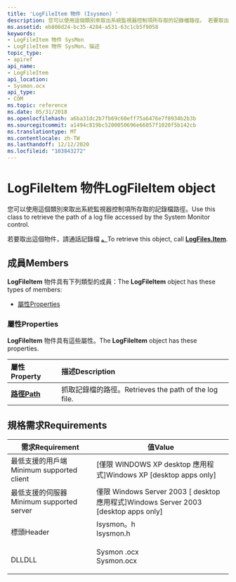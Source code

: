 ```yaml
---
title: 'LogFileItem 物件 (Isysmon) '
description: 您可以使用這個類別來取出系統監視器控制項所存取的記錄檔路徑。 若要取出這個物件，請通話記錄檔。
ms.assetid: eb808d24-bc35-4284-a531-63c1cb5f9058
keywords:
- LogFileItem 物件 SysMon
- LogFileItem 物件 SysMon，描述
topic_type:
- apiref
api_name:
- LogFileItem
api_location:
- Sysmon.ocx
api_type:
- COM
ms.topic: reference
ms.date: 05/31/2018
ms.openlocfilehash: a6ba31dc2b7fb69c60eff75a6476e7f8934b2b3b
ms.sourcegitcommit: a1494c819bc5200050696e66057f1020f5b142cb
ms.translationtype: MT
ms.contentlocale: zh-TW
ms.lasthandoff: 12/12/2020
ms.locfileid: "103843272"
---
```

# <a name="logfileitem-object"></a><span data-ttu-id="f513c-106">LogFileItem 物件</span><span class="sxs-lookup"><span data-stu-id="f513c-106">LogFileItem object</span></span>

<span data-ttu-id="f513c-107">您可以使用這個類別來取出系統監視器控制項所存取的記錄檔路徑。</span><span class="sxs-lookup"><span data-stu-id="f513c-107">Use this class to retrieve the path of a log file accessed by the System Monitor control.</span></span>

<span data-ttu-id="f513c-108">若要取出這個物件，請通話記錄檔 [**。**](systemmonitor-logfiles-item.md)</span><span class="sxs-lookup"><span data-stu-id="f513c-108">To retrieve this object, call [**LogFiles.Item**](systemmonitor-logfiles-item.md).</span></span>

## <a name="members"></a><span data-ttu-id="f513c-109">成員</span><span class="sxs-lookup"><span data-stu-id="f513c-109">Members</span></span>

<span data-ttu-id="f513c-110">**LogFileItem** 物件具有下列類型的成員：</span><span class="sxs-lookup"><span data-stu-id="f513c-110">The **LogFileItem** object has these types of members:</span></span>

-   [<span data-ttu-id="f513c-111">屬性</span><span class="sxs-lookup"><span data-stu-id="f513c-111">Properties</span></span>](#properties)

### <a name="properties"></a><span data-ttu-id="f513c-112">屬性</span><span class="sxs-lookup"><span data-stu-id="f513c-112">Properties</span></span>

<span data-ttu-id="f513c-113">**LogFileItem** 物件具有這些屬性。</span><span class="sxs-lookup"><span data-stu-id="f513c-113">The **LogFileItem** object has these properties.</span></span>



| <span data-ttu-id="f513c-114">屬性</span><span class="sxs-lookup"><span data-stu-id="f513c-114">Property</span></span>                                    | <span data-ttu-id="f513c-115">描述</span><span class="sxs-lookup"><span data-stu-id="f513c-115">Description</span></span>                                    |
|:--------------------------------------------|:-----------------------------------------------|
| [<span data-ttu-id="f513c-116">**路徑**</span><span class="sxs-lookup"><span data-stu-id="f513c-116">**Path**</span></span>](logfileitem-path.md)<br/> | <span data-ttu-id="f513c-117">抓取記錄檔的路徑。</span><span class="sxs-lookup"><span data-stu-id="f513c-117">Retrieves the path of the log file.</span></span><br/> |



 

## <a name="requirements"></a><span data-ttu-id="f513c-118">規格需求</span><span class="sxs-lookup"><span data-stu-id="f513c-118">Requirements</span></span>



| <span data-ttu-id="f513c-119">需求</span><span class="sxs-lookup"><span data-stu-id="f513c-119">Requirement</span></span> | <span data-ttu-id="f513c-120">值</span><span class="sxs-lookup"><span data-stu-id="f513c-120">Value</span></span> |
|-------------------------------------|---------------------------------------------------------------------------------------|
| <span data-ttu-id="f513c-121">最低支援的用戶端</span><span class="sxs-lookup"><span data-stu-id="f513c-121">Minimum supported client</span></span><br/> | <span data-ttu-id="f513c-122">\[僅限 WINDOWS XP desktop 應用程式\]</span><span class="sxs-lookup"><span data-stu-id="f513c-122">Windows XP \[desktop apps only\]</span></span><br/>                                           |
| <span data-ttu-id="f513c-123">最低支援的伺服器</span><span class="sxs-lookup"><span data-stu-id="f513c-123">Minimum supported server</span></span><br/> | <span data-ttu-id="f513c-124">僅限 Windows Server 2003 \[ desktop 應用程式\]</span><span class="sxs-lookup"><span data-stu-id="f513c-124">Windows Server 2003 \[desktop apps only\]</span></span><br/>                                  |
| <span data-ttu-id="f513c-125">標頭</span><span class="sxs-lookup"><span data-stu-id="f513c-125">Header</span></span><br/>                   | <dl> <span data-ttu-id="f513c-126"><dt>Isysmon。h</dt></span><span class="sxs-lookup"><span data-stu-id="f513c-126"><dt>Isysmon.h</dt></span></span> </dl>  |
| <span data-ttu-id="f513c-127">DLL</span><span class="sxs-lookup"><span data-stu-id="f513c-127">DLL</span></span><br/>                      | <dl> <span data-ttu-id="f513c-128"><dt>Sysmon .ocx</dt></span><span class="sxs-lookup"><span data-stu-id="f513c-128"><dt>Sysmon.ocx</dt></span></span> </dl> |



 

 





